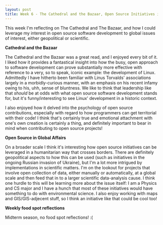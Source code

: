 ```yaml
---
layout: post
title: Week 6 - The Cathedral and the Bazaar, Open Source Initiatives in Global Affairs
---
```


This week I'm reflecting on The Cathedral and The Bazaar, and how I could leverage my interest in open source software development to global issues of interest, either geopolitical or scientific. 


**Cathedral and the Bazaar**

The Cathedral and the Bazaar was a great read, and I enjoyed every bit of it. I liked how it provides a fantastical insight into how the busy, open approach to software development can prove substantially more effective with reference to a very, so to speak, iconic example: the development of Linux. Admittedly I have hitherto been familiar with Linus Torvalds' associations largely in a morbidly-curious manner, with an emphasis on his recent infamy owing to his, uhh, sense of bluntness.  We like to think that leadership like that *should* be at odds with what open source software development stands for, but it's funny/interesting to see Linux' development in a historic context. 

I also enjoyed how it delved into the psychology of open source contributions, especially with regard to how programmers can get territorial with their code! I think that's certainly true and emotional attachment with one's own creation is certainly a thing, and definitely important to bear in mind when contributing to open source projects! 


**Open Source in Global Affairs**

On a broader scale I think it's interesting how open source initiatives can be leveraged in a humanitarian way that crosses borders. There are definitely geopolitical aspects to how this can be used (such as initiatives in the ongoing Russian invasion of Ukraine), but I'm a lot more intrigued by implementations in scientific matters. I'm on the lookout for projects that involve open collection of data, either manually or automatically, at a global scale and then feed that in to a larger scientific data-analysis cause. I think one hurdle to this will be learning more about the issue itself: I am a Physics and CS major and I have a hunch that most of these initiatives would have something to do with environmental science. I also enjoy working with maps and GIS/GIS-adjecent stuff, so I think an initiative like that could be cool too! 


**Weekly food spot reflections**

Midterm season, no food spot reflections! :(
